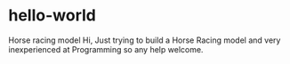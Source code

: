 # hello-world
Horse racing model
Hi,
Just trying to build a Horse Racing model and very inexperienced at Programming so any help welcome.
